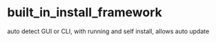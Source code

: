# built_in_install_framework
auto detect GUI or CLI, with running and self install, allows auto update

